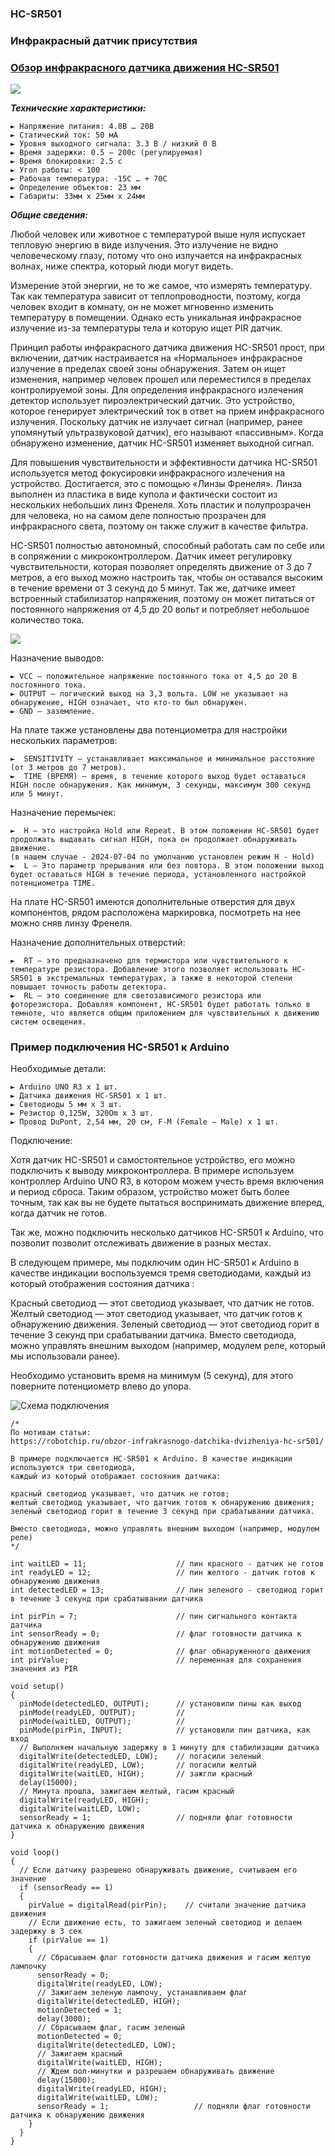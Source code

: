 ### HC-SR501
### Инфракрасный датчик присутствия

### [Обзор инфракрасного датчика движения HC-SR501](https://robotchip.ru/obzor-infrakrasnogo-datchika-dvizheniya-hc-sr501/)

![](obzor-infrakrasnogo-datchika-dvizheniya-hc-sr501-1-768x349.jpg)

***Технические характеристики:***
```
► Напряжение питания: 4.8В … 20В
► Статический ток: 50 мА
► Уровня выходного сигнала: 3.3 В / низкий 0 В
► Время задержки: 0.5 — 200с (регулируемая)
► Время блокировки: 2.5 с
► Угол работы: < 100
► Рабочая температура: -15С … + 70C
► Определение объектов: 23 мм
► Габариты: 33мм x 25мм x 24мм
```

***Общие сведения:***

Любой человек или животное с температурой выше нуля испускает тепловую энергию в виде излучения. Это излучение не видно человеческому глазу, потому что оно излучается на инфракрасных волнах, ниже спектра, который люди могут видеть.

Измерение этой энергии, не то же самое, что измерять температуру. Так как температура зависит от теплопроводности, поэтому, когда человек входит в комнату, он не может мгновенно изменить температуру в помещении. Однако есть уникальная инфракрасное излучение из-за температуры тела и которую ищет PIR датчик.

Принцип работы инфракрасного датчика движения HC-SR501 прост, при включении, датчик настраивается на «Нормальное» инфракрасное излучение в пределах своей зоны обнаружения. Затем он ищет изменения, например человек прошел или переместился в пределах контролируемой зоны. Для определения инфракрасного излечения детектор использует пироэлектрический датчик. Это устройство, которое генерирует электрический ток в ответ на прием инфракрасного излучения. Поскольку датчик не излучает сигнал (например, ранее упомянутый ультразвуковой датчик), его называют «пассивным». Когда обнаружено изменение, датчик HC-SR501 изменяет выходной сигнал.

Для повышения чувствительности и эффективности датчика HC-SR501 используется метод фокусировки инфракрасного излечения на устройство. Достигается, это с помощью «Линзы Френеля». Линза выполнен из пластика в виде купола и фактически состоит из нескольких небольших линз Френеля. Хоть пластик и полупрозрачен для человека, но на самом деле полностью прозрачен для инфракрасного света, поэтому он также служит в качестве фильтра.

HC-SR501 полностью автономный, способный работать сам по себе или в сопряжении с микроконтроллером. Датчик имеет регулировку чувствительности, которая позволяет определять движение от 3 до 7 метров, а его выход можно настроить так, чтобы он оставался высоким в течение времени от 3 секунд до 5 минут. Так же, датчике имеет встроенный стабилизатор напряжения, поэтому он может питаться от постоянного напряжения от 4,5 до 20 вольт и потребляет небольшое количество тока. 

![](obzor-infrakrasnogo-datchika-dvizheniya-hc-sr501-4.jpg)

Назначение выводов:

```
► VCC — положительное напряжение постоянного тока от 4,5 до 20 В постоянного тока.
► OUTPUT — логический выход на 3,3 вольта. LOW не указывает на обнаружение, HIGH означает, что кто-то был обнаружен.
► GND — заземление.
```

На плате также установлены два потенциометра для настройки нескольких параметров:

```
►  SENSITIVITY — устанавливает максимальное и минимальное расстояние (от 3 метров до 7 метров).
►  TIME (ВРЕМЯ) — время, в течение которого выход будет оставаться HIGH после обнаружения. Как минимум, 3 секунды, максимум 300 секунд или 5 минут.
```

Назначение перемычек:

```
►  H — это настройка Hold или Repeat. В этом положении HC-SR501 будет продолжать выдавать сигнал HIGH, пока он продолжает обнаруживать движение.
(в нашем случае - 2024-07-04 по умолчанию установлен режим H - Hold)
►  L — Это параметр прерывания или без повтора. В этом положении выход будет оставаться HIGH в течение периода, установленного настройкой потенциометра TIME.
```

На плате HC-SR501 имеются дополнительные отверстия для двух компонентов, рядом расположена маркировка, посмотреть на нее можно сняв линзу Френеля.

Назначение дополнительных отверстий:

```
►  RT — это предназначено для термистора или чувствительного к температуре резистора. Добавление этого позволяет использовать HC-SR501 в экстремальных температурах, а также в некоторой степени повышает точность работы детектора.
►  RL — это соединение для светозависимого резистора или фоторезистора. Добавляя компонент, HC-SR501 будет работать только в темноте, что является общим приложением для чувствительных к движению систем освещения.
```

### Пример подключения HC-SR501 к Arduino

Необходимые детали:
```
► Arduino UNO R3 x 1 шт.
► Датчика движения HC-SR501 x 1 шт.
► Светодиоды 5 мм x 3 шт.
► Резистор 0,125W, 320Om x 3 шт.
► Провод DuPont, 2,54 мм, 20 см, F-M (Female — Male) x 1 шт.
```

Подключение:

Хотя датчик HC-SR501 и самостоятельное устройство, его можно подключить к выводу микроконтроллера. В примере используем контроллер Arduino UNO R3, в котором можем учесть время включения и период сброса. Таким образом, устройство может быть более точным, так как вы не будете пытаться воспринимать движение вперед, когда датчик не готов. 

Так же, можно подключить несколько датчиков HC-SR501 к Arduino, что позволит  позволит отслеживать движение в разных местах.

В следующем примере, мы подключим один HC-SR501 к Arduino в качестве индикации воспользуемся тремя светодиодами, каждый из который отображения состояния датчика :

Красный светодиод — этот светодиод указывает, что датчик не готов.
Желтый светодиод — этот светодиод указывает, что датчик готов к обнаружению движения.
Зеленый светодиод — этот светодиод горит в течение 3 секунд при срабатывании датчика.  Вместо светодиода, можно управлять внешним выходом (например, модулем реле, который мы использовали ранее).

Необходимо установить время на минимум (5 секунд), для этого поверните потенциометр влево до упора. 

![Cхема подключения](HC-SR501-proba/HC-SR501-proba.jpg)

```
/* 
По мотивам статьи:
https://robotchip.ru/obzor-infrakrasnogo-datchika-dvizheniya-hc-sr501/

В примере подключается HC-SR501 к Arduino. В качестве индикации используются три светодиода, 
каждый из который отображает состояния датчика:

красный светодиод указывает, что датчик не готов;
желтый светодиод указывает, что датчик готов к обнаружению движения;
зеленый светодиод горит в течение 3 секунд при срабатывании датчика. 
 
Вместо светодиода, можно управлять внешним выходом (например, модулем реле)
*/ 

int waitLED = 11;                    // пин красного - датчик не готов
int readyLED = 12;                   // пин желтого - датчик готов к обнаружению движения          
int detectedLED = 13;                // пин зеленого - светодиод горит в течение 3 секунд при срабатывании датчика

int pirPin = 7;                      // пин сигнального контакта датчика 
int sensorReady = 0;                 // флаг готовности датчика к обнаружению движения
int motionDetected = 0;              // флаг обнаруженного движения
int pirValue;                        // переменная для сохранения значения из PIR

void setup() 
{
  pinMode(detectedLED, OUTPUT);      // установили пины как выход
  pinMode(readyLED, OUTPUT);         // 
  pinMode(waitLED, OUTPUT);          // 
  pinMode(pirPin, INPUT);            // установили пин датчика, как вход
  // Выполняем начальную задержку в 1 минуту для стабилизации датчика
  digitalWrite(detectedLED, LOW);    // погасили зеленый
  digitalWrite(readyLED, LOW);       // погасили желтый
  digitalWrite(waitLED, HIGH);       // зажгли красный
  delay(15000);
  // Минута прошла, зажигаем желтый, гасим красный
  digitalWrite(readyLED, HIGH);
  digitalWrite(waitLED, LOW);
  sensorReady = 1;                   // подняли флаг готовности датчика к обнаружению движения
}

void loop() 
{
  // Если датчику разрешено обнаруживать движение, считываем его значение
  if (sensorReady == 1)                 
  {
    pirValue = digitalRead(pirPin);    // считали значение датчика движения
    // Если движение есть, то зажигаем зеленый светодиод и делаем задержку в 3 сек
    if (pirValue == 1)                 
    { 
      // Сбрасываем флаг готовности датчика движения и гасим желтую лампочку
      sensorReady = 0;
      digitalWrite(readyLED, LOW);    
      // Зажигаем зеленую лампочу, устанавливаем флаг               
      digitalWrite(detectedLED, HIGH);
      motionDetected = 1;
      delay(3000);
      // Сбрасываем флаг, гасим зеленый
      motionDetected = 0;
      digitalWrite(detectedLED, LOW);
      // Зажигаем красный
      digitalWrite(waitLED, HIGH); 
      // Ждем пол-минутки и разрешаем обнаруживать движение      
      delay(15000);
      digitalWrite(readyLED, HIGH);
      digitalWrite(waitLED, LOW);
      sensorReady = 1;                   // подняли флаг готовности датчика к обнаружению движения
    } 
  }
}
```

